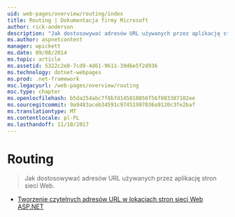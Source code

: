 ```yaml
---
uid: web-pages/overview/routing/index
title: Routing | Dokumentacja firmy Microsoft
author: rick-anderson
description: "Jak dostosowywać adresów URL używanych przez aplikację stron sieci Web."
ms.author: aspnetcontent
manager: wpickett
ms.date: 09/08/2014
ms.topic: article
ms.assetid: 5322c2e8-7cd9-4d61-9611-39d6e5f2d936
ms.technology: dotnet-webpages
ms.prod: .net-framework
msc.legacyurl: /web-pages/overview/routing
msc.type: chapter
ms.openlocfilehash: b5da254abc7f8b7d145010856f56f083387102ee
ms.sourcegitcommit: 9a9483aceb34591c97451997036a9120c3fe2baf
ms.translationtype: MT
ms.contentlocale: pl-PL
ms.lasthandoff: 11/10/2017
---
```

<a name="routing"></a>Routing
====================
> Jak dostosowywać adresów URL używanych przez aplikację stron sieci Web.


- [Tworzenie czytelnych adresów URL w lokacjach stron sieci Web ASP.NET](creating-readable-urls-in-aspnet-web-pages-sites.md)

